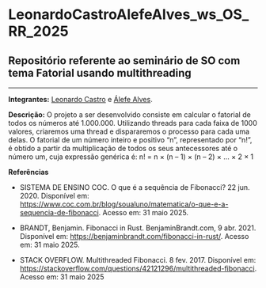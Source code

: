 # LeonardoCastroAlefeAlves_ws_OS_RR_2025
## Repositório referente ao seminário de SO com tema Fatorial usando multithreading

---

**Integrantes:** [Leonardo Castro](https://github.com/thetwelvedev) e [Álefe Alves](https://github.com/AlefeAlvesC).

**Descrição:** O projeto a ser desenvolvido consiste em calcular o fatorial de todos os números até 1.000.000. Utilizando threads para cada faixa de 1000 valores, criaremos uma thread e dispararemos o processo para cada uma delas. O fatorial de um número inteiro e positivo “n”, representado por “n!”, é obtido a partir da multiplicação de todos os seus antecessores até o número um, cuja expressão genérica é: n! = n × (n – 1) × (n – 2) × ... × 2 × 1

**Referências**
- SISTEMA DE ENSINO COC. O que é a sequência de Fibonacci? 22 jun. 2020. Disponível em: https://www.coc.com.br/blog/soualuno/matematica/o-que-e-a-sequencia-de-fibonacci. Acesso em: 31 maio 2025.

- BRANDT, Benjamin. Fibonacci in Rust. BenjaminBrandt.com, 9 abr. 2021. Disponível em: https://benjaminbrandt.com/fibonacci-in-rust/. Acesso em: 31 maio 2025.

- STACK OVERFLOW. Multithreaded Fibonacci. 8 fev. 2017. Disponível em: https://stackoverflow.com/questions/42121296/multithreaded-fibonacci. Acesso em: 31 maio 2025